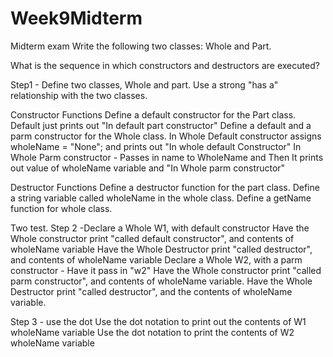 # Week9Midterm

Midterm exam
Write the following two classes:  Whole and Part.

What is the sequence in which constructors and destructors are executed?

Step1 -	Define two classes, Whole and part.  Use a strong "has a" relationship with the two classes.

Constructor Functions
	Define a default constructor for the Part class.
		Default just prints out "In default part constructor"
	Define a default and a parm constructor for the Whole class.
		In Whole Default constructor assigns wholeName = "None"; and prints out "In whole default Constructor" 
		In Whole Parm constructor - Passes in name to WholeName and
		Then It prints out value of wholeName variable and "In Whole parm constructor"

Destructor Functions
	Define a destructor function for the part class.
	Define a string variable called wholeName in the whole class.
	Define a getName function for whole class.

Two test.
Step 2 -Declare a Whole W1, with default constructor 
    	Have the Whole constructor print "called default constructor", and contents of wholeName variable
    	Have the Whole Destructor print "called destructor", and contents of wholeName variable
	Declare a Whole W2, with a parm constructor - Have it pass in "w2"
    	Have the Whole constructor print "called parm constructor", and contents of wholeName variable.
    	Have the Whole Destructor print "called destructor", and the contents of wholeName variable.


Step 3 - use the dot 
	Use the dot notation to print out the contents of W1 wholeName variable
	Use the dot notation to print the contents of W2 wholeName variable
